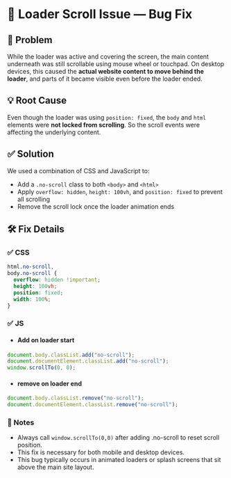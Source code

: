 # 🐛 Loader Scroll Issue — Bug Fix

## 🧩 Problem

While the loader was active and covering the screen, the main content underneath was still scrollable using mouse wheel or touchpad. On desktop devices, this caused the **actual website content to move behind the loader**, and parts of it became visible even before the loader ended.

## 💡 Root Cause

Even though the loader was using `position: fixed`, the `body` and `html` elements were **not locked from scrolling**. So the scroll events were affecting the underlying content.

## ✅ Solution

We used a combination of CSS and JavaScript to:

- Add a `.no-scroll` class to both `<body>` and `<html>`
- Apply `overflow: hidden`, `height: 100vh`, and `position: fixed` to prevent all scrolling
- Remove the scroll lock once the loader animation ends

## 🛠️ Fix Details

### ✅ CSS

```css
html.no-scroll,
body.no-scroll {
  overflow: hidden !important;
  height: 100vh;
  position: fixed;
  width: 100%;
}
```
### ✅ JS

- #### Add on loader start

```js
document.body.classList.add("no-scroll");
document.documentElement.classList.add("no-scroll");
window.scrollTo(0, 0);
```
- #### remove on loader end

```js
document.body.classList.remove("no-scroll");
document.documentElement.classList.remove("no-scroll");
```
### 📌 Notes

- Always call `window.scrollTo(0,0)` after adding .no-scroll to reset scroll position.
- This fix is necessary for both mobile and desktop devices.
- This bug typically occurs in animated loaders or splash screens that sit above the main site layout.
